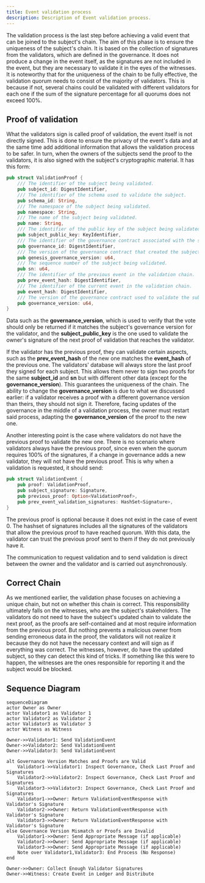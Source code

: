 ```yaml
---
title: Event validation process
description: Description of Event validation process.
---
```

The validation process is the last step before achieving a valid event that can be joined to the subject's chain. The aim of this phase is to ensure the uniqueness of the subject's chain. It is based on the collection of signatures from the validators, which are defined in the governance. It does not produce a change in the event itself, as the signatures are not included in the event, but they are necessary to validate it in the eyes of the witnesses. It is noteworthy that for the uniqueness of the chain to be fully effective, the validation quorum needs to consist of the majority of validators. This is because if not, several chains could be validated with different validators for each one if the sum of the signature percentage for all quorums does not exceed 100%.

## Proof of validation
What the validators sign is called proof of validation, the event itself is not directly signed. This is done to ensure the privacy of the event's data and at the same time add additional information that allows the validation process to be safer. In turn, when the owners of the subjects send the proof to the validators, it is also signed with the subject's cryptographic material. It has this form:

```rust
pub struct ValidationProof {
    /// The identifier of the subject being validated.
    pub subject_id: DigestIdentifier,
    /// The identifier of the schema used to validate the subject.
    pub schema_id: String,
    /// The namespace of the subject being validated.
    pub namespace: String,
    /// The name of the subject being validated.
    pub name: String,
    /// The identifier of the public key of the subject being validated.
    pub subject_public_key: KeyIdentifier,
    /// The identifier of the governance contract associated with the subject being validated.
    pub governance_id: DigestIdentifier,
    /// The version of the governance contract that created the subject being validated.
    pub genesis_governance_version: u64,
    /// The sequence number of the subject being validated.
    pub sn: u64,
    /// The identifier of the previous event in the validation chain.
    pub prev_event_hash: DigestIdentifier,
    /// The identifier of the current event in the validation chain.
    pub event_hash: DigestIdentifier,
    /// The version of the governance contract used to validate the subject.
    pub governance_version: u64,
}
```

Data such as the **governance_version**, which is used to verify that the vote should only be returned if it matches the subject's governance version for the validator, and the **subject_public_key** is the one used to validate the owner's signature of the next proof of validation that reaches the validator.

If the validator has the previous proof, they can validate certain aspects, such as the **prev_event_hash** of the new one matches the **event_hash** of the previous one. The validators' database will always store the last proof they signed for each subject. This allows them never to sign two proofs for the same **subject_id** and **sn** but with different other data (except for the **governance_version**). This guarantees the uniqueness of the chain. The ability to change the **governance_version** is due to what we discussed earlier: if a validator receives a proof with a different governance version than theirs, they should not sign it. Therefore, facing updates of the governance in the middle of a validation process, the owner must restart said process, adapting the **governance_version** of the proof to the new one.

Another interesting point is the case where validators do not have the previous proof to validate the new one. There is no scenario where validators always have the previous proof, since even when the quorum requires 100% of the signatures, if a change in governance adds a new validator, they will not have the previous proof. This is why when a validation is requested, it should send:

```rust
pub struct ValidationEvent {
    pub proof: ValidationProof,
    pub subject_signature: Signature,
    pub previous_proof: Option<ValidationProof>,
    pub prev_event_validation_signatures: HashSet<Signature>,
}
```

The previous proof is optional because it does not exist in the case of event 0. The hashset of signatures includes all the signatures of the validators that allow the previous proof to have reached quorum. With this data, the validator can trust the previous proof sent to them if they do not previously have it.

The communication to request validation and to send validation is direct between the owner and the validator and is carried out asynchronously.

## Correct Chain
As we mentioned earlier, the validation phase focuses on achieving a unique chain, but not on whether this chain is correct. This responsibility ultimately falls on the witnesses, who are the subject's stakeholders. The validators do not need to have the subject's updated chain to validate the next proof, as the proofs are self-contained and at most require information from the previous proof. But nothing prevents a malicious owner from sending erroneous data in the proof, the validators will not realize it because they do not have the necessary context and will sign as if everything was correct. The witnesses, however, do have the updated subject, so they can detect this kind of tricks. If something like this were to happen, the witnesses are the ones responsible for reporting it and the subject would be blocked.

## Sequence Diagram
```mermaid
sequenceDiagram
actor Owner as Owner
actor Validator1 as Validator 1
actor Validator2 as Validator 2
actor Validator3 as Validator 3
actor Witness as Witness

Owner->>Validator1: Send ValidationEvent
Owner->>Validator2: Send ValidationEvent
Owner->>Validator3: Send ValidationEvent

alt Governance Version Matches and Proofs are Valid
    Validator1->>Validator1: Inspect Governance, Check Last Proof and Signatures
    Validator2->>Validator2: Inspect Governance, Check Last Proof and Signatures
    Validator3->>Validator3: Inspect Governance, Check Last Proof and Signatures
    Validator1->>Owner: Return ValidationEventResponse with Validator's Signature
    Validator2->>Owner: Return ValidationEventResponse with Validator's Signature
    Validator3->>Owner: Return ValidationEventResponse with Validator's Signature
else Governance Version Mismatch or Proofs are Invalid
    Validator1->>Owner: Send Appropriate Message (if applicable)
    Validator2->>Owner: Send Appropriate Message (if applicable)
    Validator3->>Owner: Send Appropriate Message (if applicable)
    Note over Validator1,Validator3: End Process (No Response)
end

Owner->>Owner: Collect Enough Validator Signatures
Owner->>Witness: Create Event in Ledger and Distribute
```
